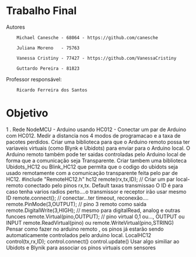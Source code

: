 # Trabalho Final 
    
Autores

        Michael Canesche - 68064 - https://github.com/canesche
         
        Juliana Moreno   - 75763
         
        Vanessa Cristiny - 77427 - https://github.com/VanessaCristiny
         
        Guttardo Pereira - 81823

Professor responsável: 
         
        Ricardo Ferreira dos Santos

# Objetivo

1 . Rede NodeMCU - Arduino usando HC012 - Conectar um par de Arduino com HC012. Medir a distancia nos 4 modos de programacao e a taxa de pacotes perdidos. Criar uma biblioteca para que o Arduino remoto possa ter variaveis virtuais (como Blynk e Ubidots) para enviar para o Arduino local. O Arduino remoto também pode ter saidas controladas pelo Arduino local de forma que a comunicação seja Transparente. Criar tambem uma biblioteca Ubidots_HC12 ou Blink_HC12 que permita que o codigo do ubidots seja usado remotamente com a comunicação transparente feita pelo par de HC12.
#include "RemoteHC12.h"
hc12 remote(rx,tx,ID); // Criar um par local-remoto conectado pelo pinos rx,tx. Default taxas transmissao O ID é para caso tenha varios radios perto....o transmissor e receptor irão usar mesmo ID
remote.connect(); // conectar...ter timeout, reconexão....
remote.PinMode(3,OUTPUT); // pino 3 remoto como saida
remote.DigitalWrite(3,HIGH); // mesmo para digitalRead, analog e outras funcoes
remote.Virtual(pino,OUTPUT); // pino virtual 0,1 ou..., OUTPUT ou INPUT
remote.ReadVirtual(pino) ou remote.WriteVirtual(pino,STRING)
Pensar como fazer no arduino remoto , os pinos já estarão sendo automaticamente controlados pelo arduino local.
LocalHC12 control(tx,rx,ID);
control.connect()
control.update()
Usar algo similiar ao Ubidots e Blynik para associar os pinos virtuais com sensores